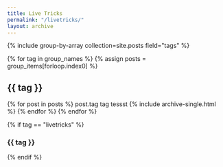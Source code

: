```yaml
---
title: Live Tricks
permalink: "/livetricks/"
layout: archive
---
```


{% include group-by-array collection=site.posts field="tags" %}

{% for tag in group_names %}
  {% assign posts = group_items[forloop.index0] %}
  <h2 id="{{ tag | slugify }}" class="archive__subtitle">{{ tag }}</h2>
  {% for post in posts %}
    post.tag
    tag
    tessst
    {% include archive-single.html %}
  {% endfor %}
{% endfor %}

{% if tag == "livetricks" %}
  <h3 id="{{ tag | slugify }}" class="archive__subtitle">{{ tag }}</h3>
{% endif %}
